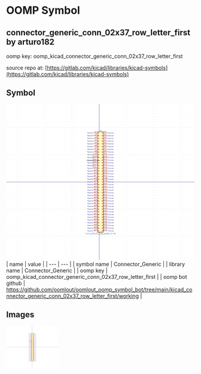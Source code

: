 # OOMP Symbol  
## connector_generic_conn_02x37_row_letter_first  by arturo182  
  
oomp key: oomp_kicad_connector_generic_conn_02x37_row_letter_first  
  
source repo at: [https://gitlab.com/kicad/libraries/kicad-symbols](https://gitlab.com/kicad/libraries/kicad-symbols)  
## Symbol  
  
[![working.png](working_600.png)](working.png)  
| name | value | 
| --- | --- | 
| symbol name | Connector_Generic | 
| library name | Connector_Generic | 
| oomp key | oomp_kicad_connector_generic_conn_02x37_row_letter_first | 
| oomp bot github | https://github.com/oomlout/oomlout_oomp_symbol_bot/tree/main/kicad_connector_generic_conn_02x37_row_letter_first/working | 
## Images  
  
[![working.png](working_140.png)](working.png)  
